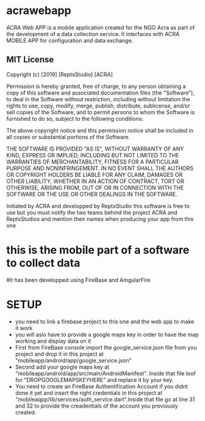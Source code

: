 # acrawebapp
ACRA Web APP is a mobile application created for the NGO Acra as part of the development of a data collection service. It interfaces with ACRA MOBILE APP for configuration and data exchange. 

## MIT License

Copyright (c) [2019] [ReptxStudio] [ACRA]

Permission is hereby granted, free of charge, to any person obtaining a copy
of this software and associated documentation files (the "Software"), to deal
in the Software without restriction, including without limitation the rights
to use, copy, modify, merge, publish, distribute, sublicense, and/or sell
copies of the Software, and to permit persons to whom the Software is
furnished to do so, subject to the following conditions:

The above copyright notice and this permission notice shall be included in all
copies or substantial portions of the Software.

THE SOFTWARE IS PROVIDED "AS IS", WITHOUT WARRANTY OF ANY KIND, EXPRESS OR
IMPLIED, INCLUDING BUT NOT LIMITED TO THE WARRANTIES OF MERCHANTABILITY,
FITNESS FOR A PARTICULAR PURPOSE AND NONINFRINGEMENT. IN NO EVENT SHALL THE
AUTHORS OR COPYRIGHT HOLDERS BE LIABLE FOR ANY CLAIM, DAMAGES OR OTHER
LIABILITY, WHETHER IN AN ACTION OF CONTRACT, TORT OR OTHERWISE, ARISING FROM,
OUT OF OR IN CONNECTION WITH THE SOFTWARE OR THE USE OR OTHER DEALINGS IN THE
SOFTWARE.

Initiated by ACRA 
and developped by ReptxStudio
this software is free to use but you must notify the two teams behind the project ACRA and ReptxStudios 
and mention their names when producing your app from this one

# this is the mobile part of a software to collect data 

#it has been developped using FireBase and AmgularFire
# SETUP
  - you need to link a firebase project to this one and the web app to make it work 
  - you will aslo have to provide a google maps key in order to have the map working and display data on it  
  -  First from FireBase console import the google_service.json file from you project
   and drop it in this project at "mobileapp/android/app/google_service.json"
  -  Second add your google maps key at 
  "mobileapp/android/app/src/main/AndroidManifest". Inside that file loof for "DROPGOOGLEMAPSKEYHERE" and replace it by your key. 
  -  You need to create an FireBase Authentification Account if you didnt done it yet and insert the right credentials in this project at
  "mobileaqpp/lib/services/auth_service.dart".Inside that file go at line 31 and 32 to provide the creadentials of the account you previously created.




